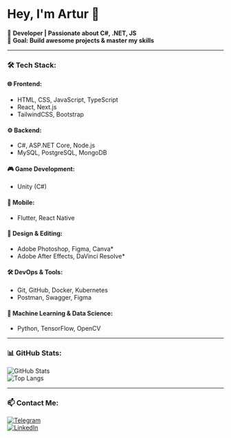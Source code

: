 # Hey, I'm Artur 👋  

🚀 **Developer | Passionate about C#, .NET, JS**  
🎯 **Goal: Build awesome projects & master my skills**  

---

### 🛠️ Tech Stack:
#### 🌐 Frontend:
- HTML, CSS, JavaScript, TypeScript
- React, Next.js 
- TailwindCSS, Bootstrap 

#### ⚙️ Backend:
- C#, ASP.NET Core, Node.js 
- MySQL, PostgreSQL, MongoDB 

#### 🎮 Game Development:
- Unity (C#) 

#### 📱 Mobile:
- Flutter, React Native

#### 🎨 Design & Editing:
- Adobe Photoshop, Figma, Canva*
- Adobe After Effects, DaVinci Resolve*

#### 🛠 DevOps & Tools:
- Git, GitHub, Docker, Kubernetes
- Postman, Swagger, Figma

#### 🧠 Machine Learning & Data Science:
- Python, TensorFlow, OpenCV

---

### 📊 GitHub Stats:

![GitHub Stats](https://github-readme-stats.vercel.app/api?username=ArturPodchayev&show_icons=true&theme=dark&cache_seconds=86400)  
![Top Langs](https://github-readme-stats.vercel.app/api/top-langs/?username=ArturPodchayev&layout=compact&theme=dark&cache_seconds=86400)

---

### 📫 Contact Me:  
[![Telegram](https://img.shields.io/badge/Telegram-26A5E4?style=for-the-badge&logo=telegram&logoColor=white)](https://t.me/Artur_IT_Developer)  
[![LinkedIn](https://img.shields.io/badge/LinkedIn-0A66C2?style=for-the-badge&logo=linkedin&logoColor=white)]([https://linkedin.com/in/YOUR_USERNAME](https://www.linkedin.com/in/artur-podchayev-b11283321/))  
